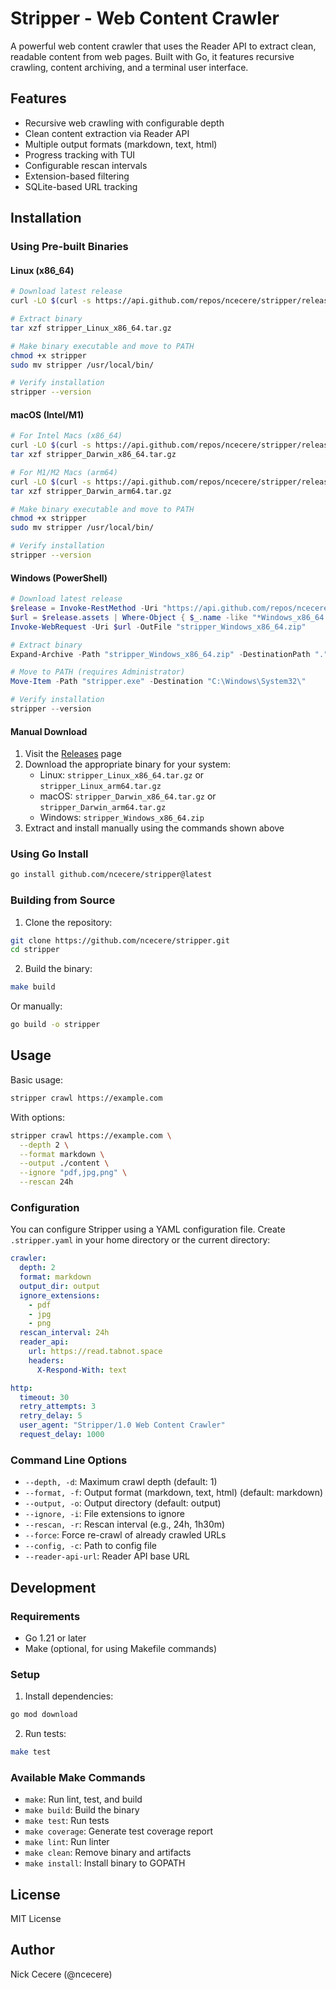 # Stripper - Web Content Crawler

A powerful web content crawler that uses the Reader API to extract clean, readable content from web pages. Built with Go, it features recursive crawling, content archiving, and a terminal user interface.

## Features

- Recursive web crawling with configurable depth
- Clean content extraction via Reader API
- Multiple output formats (markdown, text, html)
- Progress tracking with TUI
- Configurable rescan intervals
- Extension-based filtering
- SQLite-based URL tracking

## Installation

### Using Pre-built Binaries

#### Linux (x86_64)
```bash
# Download latest release
curl -LO $(curl -s https://api.github.com/repos/ncecere/stripper/releases/latest | grep -o -E "https://.*stripper_Linux_x86_64.tar.gz")

# Extract binary
tar xzf stripper_Linux_x86_64.tar.gz

# Make binary executable and move to PATH
chmod +x stripper
sudo mv stripper /usr/local/bin/

# Verify installation
stripper --version
```

#### macOS (Intel/M1)
```bash
# For Intel Macs (x86_64)
curl -LO $(curl -s https://api.github.com/repos/ncecere/stripper/releases/latest | grep -o -E "https://.*stripper_Darwin_x86_64.tar.gz")
tar xzf stripper_Darwin_x86_64.tar.gz

# For M1/M2 Macs (arm64)
curl -LO $(curl -s https://api.github.com/repos/ncecere/stripper/releases/latest | grep -o -E "https://.*stripper_Darwin_arm64.tar.gz")
tar xzf stripper_Darwin_arm64.tar.gz

# Make binary executable and move to PATH
chmod +x stripper
sudo mv stripper /usr/local/bin/

# Verify installation
stripper --version
```

#### Windows (PowerShell)
```powershell
# Download latest release
$release = Invoke-RestMethod -Uri "https://api.github.com/repos/ncecere/stripper/releases/latest"
$url = $release.assets | Where-Object { $_.name -like "*Windows_x86_64.zip" } | Select-Object -ExpandProperty browser_download_url
Invoke-WebRequest -Uri $url -OutFile "stripper_Windows_x86_64.zip"

# Extract binary
Expand-Archive -Path "stripper_Windows_x86_64.zip" -DestinationPath "."

# Move to PATH (requires Administrator)
Move-Item -Path "stripper.exe" -Destination "C:\Windows\System32\"

# Verify installation
stripper --version
```

#### Manual Download
1. Visit the [Releases](https://github.com/ncecere/stripper/releases) page
2. Download the appropriate binary for your system:
   - Linux: `stripper_Linux_x86_64.tar.gz` or `stripper_Linux_arm64.tar.gz`
   - macOS: `stripper_Darwin_x86_64.tar.gz` or `stripper_Darwin_arm64.tar.gz`
   - Windows: `stripper_Windows_x86_64.zip`
3. Extract and install manually using the commands shown above

### Using Go Install

```bash
go install github.com/ncecere/stripper@latest
```

### Building from Source

1. Clone the repository:
```bash
git clone https://github.com/ncecere/stripper.git
cd stripper
```

2. Build the binary:
```bash
make build
```

Or manually:
```bash
go build -o stripper
```

## Usage

Basic usage:
```bash
stripper crawl https://example.com
```

With options:
```bash
stripper crawl https://example.com \
  --depth 2 \
  --format markdown \
  --output ./content \
  --ignore "pdf,jpg,png" \
  --rescan 24h
```

### Configuration

You can configure Stripper using a YAML configuration file. Create `.stripper.yaml` in your home directory or the current directory:

```yaml
crawler:
  depth: 2
  format: markdown
  output_dir: output
  ignore_extensions:
    - pdf
    - jpg
    - png
  rescan_interval: 24h
  reader_api:
    url: https://read.tabnot.space
    headers:
      X-Respond-With: text

http:
  timeout: 30
  retry_attempts: 3
  retry_delay: 5
  user_agent: "Stripper/1.0 Web Content Crawler"
  request_delay: 1000
```

### Command Line Options

- `--depth, -d`: Maximum crawl depth (default: 1)
- `--format, -f`: Output format (markdown, text, html) (default: markdown)
- `--output, -o`: Output directory (default: output)
- `--ignore, -i`: File extensions to ignore
- `--rescan, -r`: Rescan interval (e.g., 24h, 1h30m)
- `--force`: Force re-crawl of already crawled URLs
- `--config, -c`: Path to config file
- `--reader-api-url`: Reader API base URL

## Development

### Requirements

- Go 1.21 or later
- Make (optional, for using Makefile commands)

### Setup

1. Install dependencies:
```bash
go mod download
```

2. Run tests:
```bash
make test
```

### Available Make Commands

- `make`: Run lint, test, and build
- `make build`: Build the binary
- `make test`: Run tests
- `make coverage`: Generate test coverage report
- `make lint`: Run linter
- `make clean`: Remove binary and artifacts
- `make install`: Install binary to GOPATH

## License

MIT License

## Author

Nick Cecere (@ncecere)
